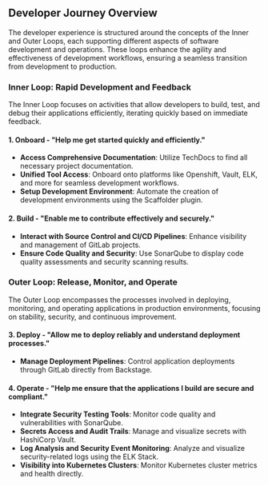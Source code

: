 ## Developer Journey Overview

The developer experience is structured around the concepts of the Inner and Outer Loops, each supporting different aspects of software development and operations. These loops enhance the agility and effectiveness of development workflows, ensuring a seamless transition from development to production.

### Inner Loop: Rapid Development and Feedback

The Inner Loop focuses on activities that allow developers to build, test, and debug their applications efficiently, iterating quickly based on immediate feedback.

#### 1. Onboard - "Help me get started quickly and efficiently."
- **Access Comprehensive Documentation**: Utilize TechDocs to find all necessary project documentation.
- **Unified Tool Access**: Onboard onto platforms like Openshift, Vault, ELK, and more for seamless development workflows.
- **Setup Development Environment**: Automate the creation of development environments using the Scaffolder plugin.

#### 2. Build - "Enable me to contribute effectively and securely."
- **Interact with Source Control and CI/CD Pipelines**: Enhance visibility and management of GitLab projects.
- **Ensure Code Quality and Security**: Use SonarQube to display code quality assessments and security scanning results.

### Outer Loop: Release, Monitor, and Operate

The Outer Loop encompasses the processes involved in deploying, monitoring, and operating applications in production environments, focusing on stability, security, and continuous improvement.

#### 3. Deploy - "Allow me to deploy reliably and understand deployment processes."
- **Manage Deployment Pipelines**: Control application deployments through GitLab directly from Backstage.

#### 4. Operate - "Help me ensure that the applications I build are secure and compliant."
- **Integrate Security Testing Tools**: Monitor code quality and vulnerabilities with SonarQube.
- **Secrets Access and Audit Trails**: Manage and visualize secrets with HashiCorp Vault.
- **Log Analysis and Security Event Monitoring**: Analyze and visualize security-related logs using the ELK Stack.
- **Visibility into Kubernetes Clusters**: Monitor Kubernetes cluster metrics and health directly.
